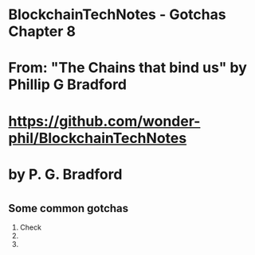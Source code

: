 # BlockchainTechNotes - Gotchas Chapter 8

# From: "The Chains that bind us" by Phillip G Bradford
#  https://github.com/wonder-phil/BlockchainTechNotes
#      by P. G. Bradford
#

## Some common gotchas

1. Check
2. 
3. 

